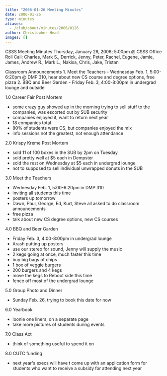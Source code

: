 ```yaml
---
title: "2006-01-26 Meeting Minutes"
date: 2006-01-26
type: minutes
aliases:
  - /club/about/minutes/2006/0126
author: Christopher Head
images: []
---
```


CSSS Meeting Minutes
Thursday, January 26, 2006; 5:00pm @ CSSS Office
Roll Call: Charles, Mark S., Derrick, Jenny, Peter, Rachel, Eugene, Jamie, James, Andrew R., Mark L., Nakisa, Chris, Jake, Tristan

Classroom Announcements
1\. Meet the Teachers - Wednesday Feb. 1, 5:00-6:20pm @ DMP 310, hear about new CS course and degree options, free pizza
2\. BBQ and Beer Garden - Friday Feb. 3, 4:00-8:00pm in undergrad lounge and outside

1.0 Career Fair Post Mortem

*   some crazy guy showed up in the morning trying to sell stuff to the companies, was escorted out by SUB security
*   companies enjoyed it, want to return next year
*   18 companies total
*   80% of students were CS, but companies enjoyed the mix
*   info sessions not the greatest, not enough attendance

2.0 Krispy Kreme Post Mortem

*   sold 11 of 100 boxes in the SUB by 2pm on Tuesday
*   sold pretty well at $5 each in Dempster
*   sold the rest on Wednesday at $5 each in undergrad lounge
*   not to supposed to sell individual unwrapped donuts in the SUB

3.0 Meet the Teachers

*   Wednesday Feb. 1, 5:00-6:20pm in DMP 310
*   inviting all students this time
*   posters up tomorrow
*   Dawn, Paul, George, Ed, Kurt, Steve all asked to do classroom announcements
*   free pizza
*   talk about new CS degree options, new CS courses

4.0 BBQ and Beer Garden

*   Friday Feb. 3, 4:00-8:00pm in undergrad lounge
*   Arash putting up posters
*   use our stereo for sound, Jenny will supply the music
*   2 kegs going at once, much faster this time
*   buy big bags of chips
*   1 box of veggie burgers
*   200 burgers and 4 kegs
*   move the kegs to Reboot side this time
*   fence off most of the undergrad lounge

5.0 Group Photo and Dinner

*   Sunday Feb. 26, trying to book this date for now

6.0 Yearbook

*   loonie one liners, on a separate page
*   take more pictures of students during events

7.0 Class Act

*   think of something useful to spend it on

8.0 CUTC funding

*   next year's execs will have t come up with an application form for students who want to receive a subsidy for attending next year
